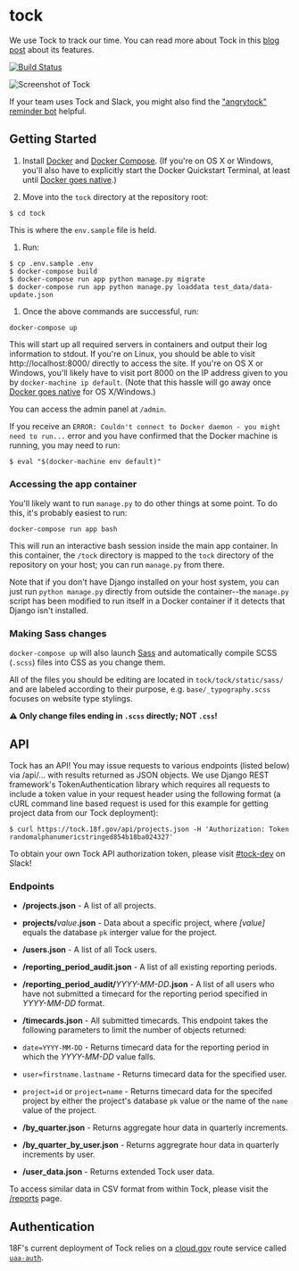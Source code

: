 # tock

We use Tock to track our time. You can read more about Tock in this [blog post](https://18f.gsa.gov/2015/05/21/tockingtime/) about its features.

[![Build Status](https://travis-ci.org/18F/tock.svg)](https://travis-ci.org/18F/tock)

![Screenshot of Tock](https://18f.gsa.gov/assets/blog/tockingtime/tock03.jpg)

If your team uses Tock and Slack, you might also find the ["angrytock" reminder bot](https://github.com/18F/angrytock) helpful.

## Getting Started

1. Install [Docker][] and [Docker Compose][]. (If you're on OS X or
Windows, you'll also have to explicitly start the Docker Quickstart Terminal,
at least until [Docker goes native][].)

1. Move into the `tock` directory at the repository root:

  ```
  $ cd tock
  ```

  This is where the `env.sample` file is held.

1. Run:

  ```shell
  $ cp .env.sample .env
  $ docker-compose build
  $ docker-compose run app python manage.py migrate
  $ docker-compose run app python manage.py loaddata test_data/data-update.json
  ```

1. Once the above commands are successful, run:

  ```
  docker-compose up
  ```
  
  This will start up all required servers in containers and output their
  log information to stdout. If you're on Linux, you should be able
  to visit http://localhost:8000/ directly to access the site. If you're on
  OS X or Windows, you'll likely have to visit port 8000 on the IP
  address given to you by `docker-machine ip default`. (Note that this 
  hassle will go away once [Docker goes native][] for OS X/Windows.)

You can access the admin panel at `/admin`.

If you receive an `ERROR: Couldn't connect to Docker daemon - you might need to run...` error and you have confirmed that the Docker machine is running, you may need to run:

```
$ eval "$(docker-machine env default)"
```

### Accessing the app container

You'll likely want to run `manage.py` to do other things at some point.
To do this, it's probably easiest to run:

```
docker-compose run app bash
```

This will run an interactive bash session inside the main app container.
In this container, the `/tock` directory is mapped to the `tock`
directory of the repository on your host; you can run `manage.py` from there.

Note that if you don't have Django installed on your host system, you
can just run `python manage.py` directly from outside the container--the
`manage.py` script has been modified to run itself in a Docker container
if it detects that Django isn't installed.

### Making Sass changes

`docker-compose up` will also launch [Sass] and automatically compile
SCSS (`.scss`) files into CSS as you change them.

All of the files you should be editing are located in
`tock/tock/static/sass/` and are labeled according to their purpose,
e.g. `base/_typography.scss` focuses on website type stylings.

**:warning: Only change files ending in  `.scss` directly; NOT `.css`!**

## API

Tock has an API! You may issue requests to various endpoints (listed below) via /api/... with results returned as JSON objects. We use Django REST framework's TokenAuthentication library which requires all requests to include a token value in your request header using the following format (a cURL command line based request is used for this example for getting project data from our Tock deployment):
```
$ curl https://tock.18f.gov/api/projects.json -H 'Authorization: Token randomalphanumericstringed854b18ba024327'
```
To obtain your own Tock API authorization token, please visit [#tock-dev](https://18f.slack.com/tock-dev) on Slack!
### Endpoints
  - **/projects.json** - A list of all projects.
  - **projects/**_value_**.json** - Data about a specific project, where *[value]* equals the database `pk` interger value for the project.
  - **/users.json** - A list of all Tock users.
  - **/reporting_period_audit.json** - A list of all existing reporting periods.
  - **/reporting_period_audit/**_YYYY-MM-DD_**.json** - A list of all users who have not submitted a timecard for the reporting period specified in _YYYY-MM-DD_ format.
  - **/timecards.json** - All submitted timecards. This endpoint takes the following parameters to limit the number of objects returned:
   - `date=YYYY-MM-DD` - Returns timecard data for the reporting period in which the *YYYY-MM-DD* value falls.
   - `user=firstname.lastname` - Returns timecard data for the specified user.
   - `project=id` or `project=name` - Returns timecard data for the specifed project by either the project's database `pk` value or the name of the `name` value of the project.

-  **/by_quarter.json** - Returns aggregate hour data in quarterly increments.
-  **/by_quarter_by_user.json** - Returns aggregrate hour data in quarterly increments by user.
-  **/user_data.json** - Returns extended Tock user data.

To access similar data in CSV format from within Tock, please visit the [/reports](https://tock.18f.gov/reports) page.

## Authentication

18F's current deployment of Tock relies on a [cloud.gov](https://cloud.gov) route service called [`uaa-auth`](https://github.com/dlapiduz/cf-uaa-guard-service).

[Docker]: https://www.docker.com/
[Docker Compose]: https://docs.docker.com/compose/
[Docker goes native]: https://blog.docker.com/2016/03/docker-for-mac-windows-beta/
[Sass]: http://sass-lang.com/
